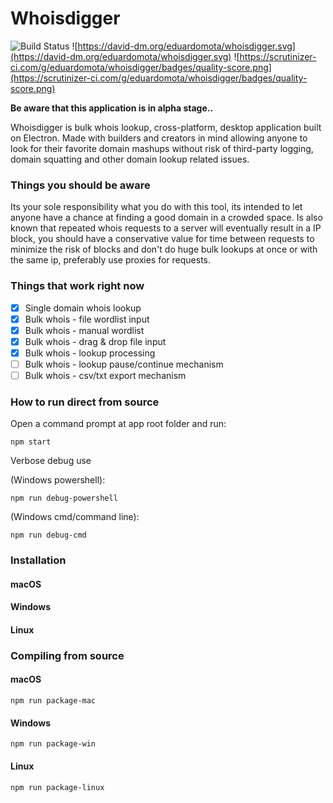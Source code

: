 # Whoisdigger



![Build Status](https://travis-ci.org/eduardomota/whoisdigger.svg?branch=master)  ![https://david-dm.org/eduardomota/whoisdigger.svg](https://david-dm.org/eduardomota/whoisdigger.svg) ![https://scrutinizer-ci.com/g/eduardomota/whoisdigger/badges/quality-score.png](https://scrutinizer-ci.com/g/eduardomota/whoisdigger/badges/quality-score.png)

**Be aware that this application is in alpha stage..**

Whoisdigger is bulk whois lookup, cross-platform, desktop application built on Electron. Made with builders and creators in mind allowing anyone to look for their favorite domain mashups without risk of third-party logging, domain squatting and other domain lookup related issues.

### Things you should be aware

Its your sole responsibility what you do with this tool, its intended to let anyone have a chance at finding a good domain in a crowded space. Is also known that repeated whois requests to a server will eventually result in a IP block, you should have a conservative value for time between requests to minimize the risk of blocks and don't do huge bulk lookups at once or with the same ip, preferably use proxies for requests.

### Things that work right now

- [x] Single domain whois lookup
- [x] Bulk whois - file wordlist input
- [x] Bulk whois - manual wordlist
- [x] Bulk whois - drag & drop file input
- [x] Bulk whois - lookup processing
- [ ] Bulk whois - lookup pause/continue mechanism
- [ ] Bulk whois - csv/txt export mechanism

### How to run direct from source

Open a command prompt at app root folder and run:

```
npm start
```

Verbose debug use 

(Windows powershell):

```
npm run debug-powershell
```

(Windows cmd/command line):

```
npm run debug-cmd
```

### Installation

#### macOS

#### Windows

#### Linux

### Compiling from source

#### macOS

```
npm run package-mac
```

#### Windows

```
npm run package-win
```

#### Linux

```
npm run package-linux
```


